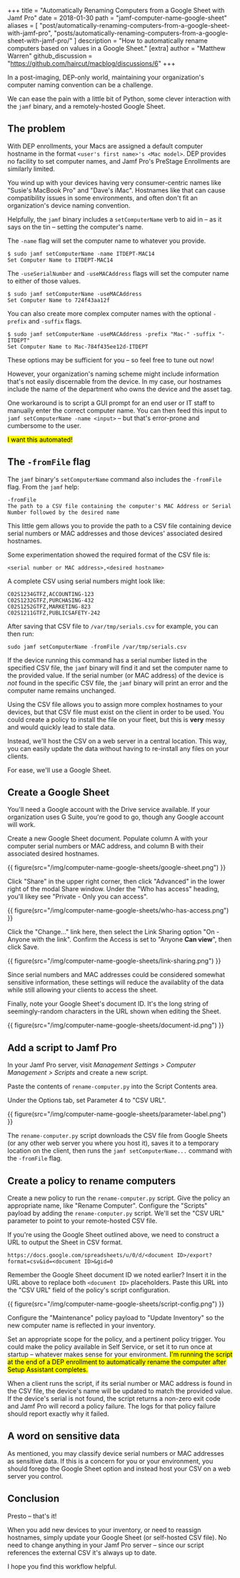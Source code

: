 +++
title = "Automatically Renaming Computers from a Google Sheet with Jamf Pro"
date = 2018-01-30
path = "jamf-computer-name-google-sheet"
aliases = [
    "post/automatically-renaming-computers-from-a-google-sheet-with-jamf-pro",
    "posts/automatically-renaming-computers-from-a-google-sheet-with-jamf-pro/"
]
description = "How to automatically rename computers based on values in a Google Sheet."
[extra]
author = "Matthew Warren"
github_discussion = "https://github.com/haircut/macblog/discussions/6"
+++

In a post-imaging, DEP-only world, maintaining your organization's computer
naming convention can be a challenge.

We can ease the pain with a little bit of Python, some clever interaction with
the `jamf` binary, and a remotely-hosted Google Sheet.

<!-- more -->

## The problem

With DEP enrollments, your Macs are assigned a default computer hostname in the
format `<user's first name>'s <Mac model>`. DEP provides no facility to set
computer names, and Jamf Pro's PreStage Enrollments are similarly limited.

You wind up with your devices having very consumer-centric names like "Susie's
MacBook Pro" and "Dave's iMac". Hostnames like that can cause compatibility
issues in some environments, and often don't fit an organization's device naming
convention.

Helpfully, the `jamf` binary includes a `setComputerName` verb to aid in – as it
says on the tin – setting the computer's name. 

The `-name` flag will set the computer name to whatever you provide.

```shell
$ sudo jamf setComputerName -name ITDEPT-MAC14
Set Computer Name to ITDEPT-MAC14
```

The `-useSerialNumber` and `-useMACAddress` flags will set the computer name to
either of those values.

```shell
$ sudo jamf setComputerName -useMACAddress
Set Computer Name to 724f43aa12f
```

You can also create more complex computer names with the optional `-prefix` and
`-suffix` flags.

```shell
$ sudo jamf setComputerName -useMACAddress -prefix "Mac-" -suffix "-ITDEPT"
Set Computer Name to Mac-784f435ee12d-ITDEPT
```

These options may be sufficient for you – so feel free to tune out now!

However, your organization's naming scheme might include information that's not
easily discernable from the device. In my case, our hostnames include the name
of the department who owns the device and the asset tag.

One workaround is to script a GUI prompt for an end user or IT staff to manually
enter the correct computer name. You can then feed this input to `jamf
setComputerName -name <input>` – but that's error-prone and cumbersome to the
user.

<mark>I want this automated!</mark>

## The `-fromFile` flag

The `jamf` binary's `setComputerName` command also includes the `-fromFile` flag.
From the `jamf` help:

```
-fromFile
The path to a CSV file containing the computer's MAC Address or Serial Number followed by the desired name
```

This little gem allows you to provide the path to a CSV file containing device
serial numbers or MAC addresses and those devices' associated desired hostnames.

Some experimentation showed the required format of the CSV file is:

```
<serial number or MAC address>,<desired hostname>
```

A complete CSV using serial numbers might look like:

```
C02S1234GTFZ,ACCOUNTING-123
C02S1232GTFZ,PURCHASING-432
C02S1252GTFZ,MARKETING-823
C02S1211GTFZ,PUBLICSAFETY-242
```

After saving that CSV file to `/var/tmp/serials.csv` for example, you can then 
run:

```shell
sudo jamf setComputerName -fromFile /var/tmp/serials.csv
```

If the device running this command has a serial number listed in the specified
CSV file, the `jamf` binary will find it and set the computer name to the
provided value. If the serial number (or MAC address) of the device is _not_
found in the specific CSV file, the `jamf` binary will print an error and the
computer name remains unchanged.

Using the CSV file allows you to assign more complex hostnames to your devices,
but that CSV file must exist on the client in order to be used. You could create
a policy to install the file on your fleet, but this is **very** messy and would
quickly lead to stale data.

Instead, we'll host the CSV on a web server in a central location. This way, you
can easily update the data without having to re-install any files on your
clients.

For ease, we'll use a Google Sheet.

## Create a Google Sheet

You'll need a Google account with the Drive service available. If your
organization uses G Suite, you're good to go, though any Google account will
work.

Create a new Google Sheet document. Populate column A with your computer serial
numbers or MAC address, and column B with their associated desired hostnames.

{{ figure(src="/img/computer-name-google-sheets/google-sheet.png") }}

Click "Share" in the upper right corner, then click "Advanced" in the lower
right of the modal Share window. Under the "Who has access" heading, you'll
likey see "Private - Only you can access". 

{{ figure(src="/img/computer-name-google-sheets/who-has-access.png") }}

Click the "Change..." link here, then select the Link Sharing option "On -
Anyone with the link". Confirm the Access is set to "Anyone **Can view**", then
click Save.

{{ figure(src="/img/computer-name-google-sheets/link-sharing.png") }}

Since serial numbers and MAC addresses could be considered somewhat sensitive
information, these settings will reduce the availablity of the data while still
allowing your clients to access the sheet.

Finally, note your Google Sheet's document ID. It's the long string of
seemingly-random characters in the URL shown when editing the Sheet.

{{ figure(src="/img/computer-name-google-sheets/document-id.png") }}

## Add a script to Jamf Pro

In your Jamf Pro server, visit _Management Settings > Computer Management >
Scripts_ and create a new script.

Paste the contents of `rename-computer.py` into the Script Contents area.

<script src="https://gist.github.com/haircut/1debf91078ce75612bf2f0c3b3d99f03.js"></script>

Under the Options tab, set Parameter 4 to "CSV URL".

{{ figure(src="/img/computer-name-google-sheets/parameter-label.png") }}

The `rename-computer.py` script downloads the CSV file from Google Sheets (or
any other web server you where you host it), saves it to a temporary location on
the client, then runs the `jamf setComputerName...` command with the `-fromFile`
flag.

## Create a policy to rename computers

Create a new policy to run the `rename-computer.py` script. Give the policy an
appropriate name, like "Rename Computer". Configure the "Scripts" payload by
adding the `rename-computer.py` script. We'll set the "CSV URL" parameter to
point to your remote-hosted CSV file.

If you're using the Google Sheet outlined above, we need to construct a URL to
output the Sheet in CSV format.

```
https://docs.google.com/spreadsheets/u/0/d/<document ID>/export?format=csv&id=<document ID>&gid=0
```

Remember the Google Sheet document ID we noted earlier? Insert it in the URL
above to replace both `<document ID>` placeholders. Paste this URL into the "CSV
URL" field of the policy's script configuration. 

{{ figure(src="/img/computer-name-google-sheets/script-config.png") }}

Configure the "Maintenance" policy payload to "Update Inventory" so the new
computer name is reflected in your inventory.

Set an appropriate scope for the policy, and a pertinent policy trigger. You
could make the policy available in Self Service, or set it to run once at
startup – whatever makes sense for your environment. <mark>I'm running the
script at the end of a DEP enrollment to automatically rename the computer after
Setup Assistant completes.</mark>

When a client runs the script, if its serial number or MAC address is found in
the CSV file, the device's name will be updated to match the provided value. If
the device's serial is not found, the script returns a non-zero exit code and
Jamf Pro will record a policy failure. The logs for that policy failure should
report exactly why it failed.

## A word on sensitive data

As mentioned, you may classify device serial numbers or MAC addresses as
sensitive data. If this is a concern for you or your environment, you should
forego the Google Sheet option and instead host your CSV on a web server you
control.

## Conclusion

Presto – that's it!

When you add new devices to your inventory, or need to reassign hostnames,
simply update your Google Sheet (or self-hosted CSV file). No need to change
anything in your Jamf Pro server – since our script references the external CSV
it's always up to date.

I hope you find this workflow helpful.
